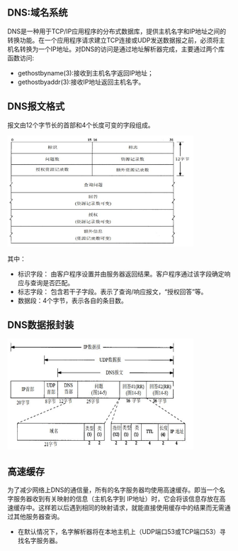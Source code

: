 ## DNS:域名系统
DNS是一种用于TCP/IP应用程序的分布式数据库，提供主机名字和IP地址之间的转换功能。在一个应用程序请求建立TCP连接或UDP发送数据报之前，必须将主机名转换为一个IP地址。对DNS的访问是通过地址解析器完成，主要通过两个库函数访问:
- gethostbyname(3):接收到主机名字返回IP地址；
- gethostbyaddr(3):接收IP地址返回主机名字。

## DNS报文格式
报文由12个字节长的首部和4个长度可变的字段组成。
<div align=left><img width="420" height="250" src="./images/DNS报文.JPG"/></div>

其中：
- 标识字段： 由客户程序设置并由服务器返回结果。客户程序通过该字段确定响应与查询是否匹配。
- 标志字段： 包含若干子字段。表示了查询/响应报文，“授权回答”等。
- 数据段：4个字节，表示各自的条目数。

## DNS数据报封装
<div align=left><img width="420" height="250" src="./images/DNS报文封装.JPG"/></div>

## 高速缓存
为了减少网络上DNS的通信量，所有的名字服务器均使用高速缓存。即当一个名字服务器收到有关映射的信息（主机名字到 IP地址）时，它会将该信息存放在高速缓存中。这样若以后遇到相同的映射请求，就能直接使用缓存中的结果而无需通过其他服务器查询。
- 在默认情况下，名字解析器将在本地主机上（UDP端口53或TCP端口53）寻找名字服务器。
